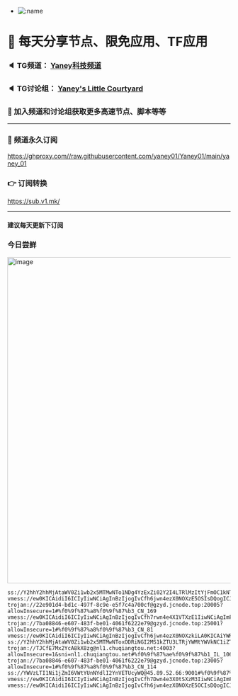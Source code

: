 +   ![:name](https://count.getloli.com/get/@yaney01?theme=gelbooru-h)

# 🚀 每天分享节点、限免应用、TF应用
### 🔈 TG频道： [Yaney科技频道](https://t.me/yaney_01) 
### 🔈 TG讨论组： [Yaney's Little Courtyard](https://t.me/+caB8IkK7JvMzM2I1)
### 🔔 加入频道和讨论组获取更多高速节点、脚本等等  
***
### 🔗  频道永久订阅
   https://ghproxy.com//raw.githubusercontent.com/yaney01/Yaney01/main/yaney_01
### 👉  订阅转换
   https://sub.v1.mk/
***
#### 建议每天更新下订阅
### 今日尝鲜
<img width="737" alt="image" src="https://github.com/yaney01/Yaney01/assets/53202722/ca586c31-6a00-4dfb-ae7a-8975bf9e5162">

```
ss://Y2hhY2hhMjAtaWV0Zi1wb2x5MTMwNTo1NDg4YzExZi02Y2I4LTRlMzItYjFmOC1kNTYwMzAwOGQyM2Y@shankh.xfltd.cc:17120#%f0%9f%87%a8%f0%9f%87%b3_CN_177
vmess://ew0KICAidiI6ICIyIiwNCiAgInBzIjogIvCfh6jwn4ezX0NOXzE5OSIsDQogICJhZGQiOiAiamNnenpmLnhpeW91LmJ1enoiLA0KICAicG9ydCI6ICI0MjUzNSIsDQogICJpZCI6ICIzNmJkZGJiMi0xZjE5LTRlOTYtOGRkMC04OTE1OWRkZmZhMmIiLA0KICAiYWlkIjogIjAiLA0KICAic2N5IjogImF1dG8iLA0KICAibmV0IjogInRjcCIsDQogICJ0eXBlIjogIm5vbmUiLA0KICAiaG9zdCI6ICIiLA0KICAicGF0aCI6ICIiLA0KICAidGxzIjogIiIsDQogICJzbmkiOiAiIg0KfQ==
trojan://22e901d4-bd1c-497f-8c9e-e5f7c4a700cf@gzyd.jcnode.top:20005?allowInsecure=1#%f0%9f%87%a8%f0%9f%87%b3_CN_169
vmess://ew0KICAidiI6ICIyIiwNCiAgInBzIjogIvCfh7rwn4e4X1VTXzE1IiwNCiAgImFkZCI6ICIxOTguMi4yMTguMjAzIiwNCiAgInBvcnQiOiAiNTEyMDMiLA0KICAiaWQiOiAiNDE4MDQ4YWYtYTI5My00Yjk5LTliMGMtOThjYTM1ODBkZDI0IiwNCiAgImFpZCI6ICI2NCIsDQogICJzY3kiOiAiYXV0byIsDQogICJuZXQiOiAidGNwIiwNCiAgInR5cGUiOiAibm9uZSIsDQogICJob3N0IjogIiIsDQogICJwYXRoIjogIiIsDQogICJ0bHMiOiAiIiwNCiAgInNuaSI6ICIiDQp9
trojan://7ba08846-e607-483f-be01-4061f6222e79@gzyd.jcnode.top:25001?allowInsecure=1#%f0%9f%87%a8%f0%9f%87%b3_CN_81
vmess://ew0KICAidiI6ICIyIiwNCiAgInBzIjogIvCfh6jwn4ezX0NOXzkiLA0KICAiYWRkIjogImd6ZHguamNub2RlLnRvcCIsDQogICJwb3J0IjogIjIwMDA0IiwNCiAgImlkIjogIjBjYmI3MzMxLWY1YmYtNGEwZC04NTQ4LTIzNGJkNTZkZWQ4MSIsDQogICJhaWQiOiAiMCIsDQogICJzY3kiOiAiYXV0byIsDQogICJuZXQiOiAid3MiLA0KICAidHlwZSI6ICJub25lIiwNCiAgImhvc3QiOiAiZ3pkeC5qY25vZGUudG9wIiwNCiAgInBhdGgiOiAiLyIsDQogICJ0bHMiOiAiIiwNCiAgInNuaSI6ICIiDQp9
ss://Y2hhY2hhMjAtaWV0Zi1wb2x5MTMwNToxODRiNGI2MS1kZTU3LTRjYWMtYWVkNC1iZTNlMTNjZGNjZTQ@111.6.86.147:35634#%f0%9f%87%a8%f0%9f%87%b3_CN_91
trojan://TJCfE7Mx2YcA8kX8zg@nl1.chuqiangtou.net:4003?allowInsecure=1&sni=nl1.chuqiangtou.net#%f0%9f%87%ae%f0%9f%87%b1_IL_106
trojan://7ba08846-e607-483f-be01-4061f6222e79@gzyd.jcnode.top:23005?allowInsecure=1#%f0%9f%87%a8%f0%9f%87%b3_CN_114
ss://YWVzLTI1Ni1jZmI6VWtYUnNYdlI2YnVETUcyWQ@45.89.52.66:9001#%f0%9f%87%b9%f0%9f%87%b7_TR_73
vmess://ew0KICAidiI6ICIyIiwNCiAgInBzIjogIvCfh7Dwn4e3X0tSXzM3IiwNCiAgImFkZCI6ICIwa3hlZG0xeDhxOGxrc21qMDgueGluZ2JheXVuLmJ1enoiLA0KICAicG9ydCI6ICI0NDMiLA0KICAiaWQiOiAiODlkNjc5ZmItZTJmYi00MmZmLWI4MzAtMzhlNWFlODYwNjVjIiwNCiAgImFpZCI6ICIwIiwNCiAgInNjeSI6ICJhdXRvIiwNCiAgIm5ldCI6ICJ3cyIsDQogICJ0eXBlIjogIm5vbmUiLA0KICAiaG9zdCI6ICIwa3hlZG0xeDhxOGxrc21qMDgueGluZ2JheXVuLmJ1enoiLA0KICAicGF0aCI6ICIvemgtY24iLA0KICAidGxzIjogIiIsDQogICJzbmkiOiAiIg0KfQ==
vmess://ew0KICAidiI6ICIyIiwNCiAgInBzIjogIvCfh6jwn4ezX0NOXzE5OCIsDQogICJhZGQiOiAiZ3pkeC5qY25vZGUudG9wIiwNCiAgInBvcnQiOiAiMjgwMDEiLA0KICAiaWQiOiAiMjJlOTAxZDQtYmQxYy00OTdmLThjOWUtZTVmN2M0YTcwMGNmIiwNCiAgImFpZCI6ICIwIiwNCiAgInNjeSI6ICJhdXRvIiwNCiAgIm5ldCI6ICJ3cyIsDQogICJ0eXBlIjogIm5vbmUiLA0KICAiaG9zdCI6ICJnemR4Lmpjbm9kZS50b3AiLA0KICAicGF0aCI6ICIvIiwNCiAgInRscyI6ICIiLA0KICAic25pIjogIiINCn0=

